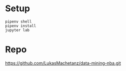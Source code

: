 # Setup
    
    pipenv shell
    pipenv install
    jupyter lab

# Repo
https://github.com/LukasMachetanz/data-mining-nba.git